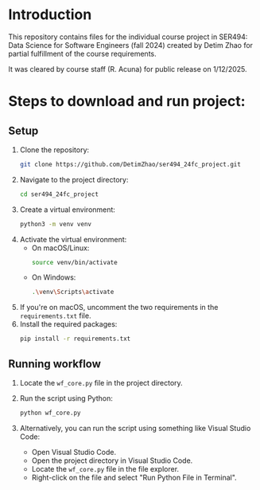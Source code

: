﻿# Introduction
This repository contains files for the individual course project in SER494: Data Science for Software Engineers (fall 2024) created by Detim Zhao for partial fulfillment of the course requirements.

It was cleared by course staff (R. Acuna) for public release on 1/12/2025.

# Steps to download and run project:
## Setup
1. Clone the repository:
    ```sh
    git clone https://github.com/DetimZhao/ser494_24fc_project.git
    ```
2. Navigate to the project directory:
    ```sh
    cd ser494_24fc_project
    ```
3. Create a virtual environment:
    ```sh
    python3 -m venv venv
    ```
4. Activate the virtual environment:
    - On macOS/Linux:
      ```sh
      source venv/bin/activate
      ```
    - On Windows:
      ```sh
      .\venv\Scripts\activate
      ```
5. If you're on macOS, uncomment the two requirements in the `requirements.txt` file.
6. Install the required packages:
    ```sh
    pip install -r requirements.txt
    ```
## Running workflow
1. Locate the `wf_core.py` file in the project directory.

2. Run the script using Python:
    ```sh
    python wf_core.py
    ```

3. Alternatively, you can run the script using something like Visual Studio Code:
    - Open Visual Studio Code.
    - Open the project directory in Visual Studio Code.
    - Locate the `wf_core.py` file in the file explorer.
    - Right-click on the file and select "Run Python File in Terminal".
